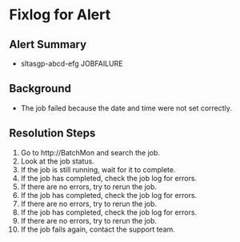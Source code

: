 # Fixlog for Alert

## Alert Summary
* sltasgp-abcd-efg JOBFAILURE

## Background
* The job failed because the date and time were not set correctly.

## Resolution Steps
1. Go to http://BatchMon and search the job. 
2. Look at the job status.
3. If the job is still running, wait for it to complete.
4. If the job has completed, check the job log for errors.
5. If there are no errors, try to rerun the job.
6. If the job has completed, check the job log for errors.
7. If there are no errors, try to rerun the job.
8. If the job has completed, check the job log for errors.
9. If there are no errors, try to rerun the job.
10. If the job fails again, contact the support team.